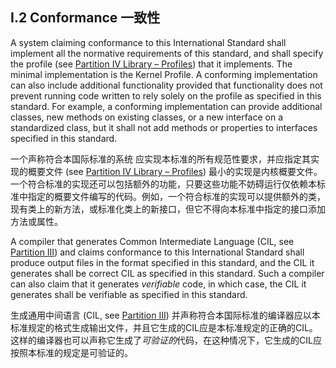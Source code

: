 ## I.2 Conformance 一致性

A system claiming conformance to this International Standard shall implement all the normative requirements of this standard, and shall specify the profile (see [Partition IV Library &ndash; Profiles](#todo-missing-hyperlink)) that it implements. The minimal implementation is the Kernel Profile. A conforming implementation can also include additional functionality provided that functionality does not prevent running code written to rely solely on the profile as specified in this standard. For example, a conforming implementation can provide additional classes, new methods on existing classes, or a new interface on a standardized class, but it shall not add methods or properties to interfaces specified in this standard.

一个声称符合本国际标准的系统 应实现本标准的所有规范性要求，并应指定其实现的概要文件 (see [Partition IV Library &ndash; Profiles](#todo-missing-hyperlink)) 最小的实现是内核概要文件。一个符合标准的实现还可以包括额外的功能，只要这些功能不妨碍运行仅依赖本标准中指定的概要文件编写的代码。例如，一个符合标准的实现可以提供额外的类，现有类上的新方法，或标准化类上的新接口，但它不得向本标准中指定的接口添加方法或属性。



A compiler that generates Common Intermediate Language (CIL, see [Partition III](#todo-missing-hyperlink)) and claims conformance to this International Standard shall produce output files in the format specified in this standard, and the CIL it generates shall be correct CIL as specified in this standard. Such a compiler can also claim that it generates *verifiable* code, in which case, the CIL it generates shall be verifiable as specified in this standard.

生成通用中间语言 (CIL, see [Partition III](#todo-missing-hyperlink)) 并声称符合本国际标准的编译器应以本标准规定的格式生成输出文件，并且它生成的CIL应是本标准规定的正确的CIL。这样的编译器也可以声称它生成了*可验证的*代码，在这种情况下，它生成的CIL应按照本标准的规定是可验证的。
